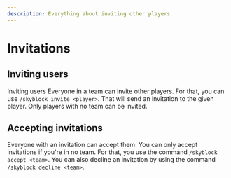 ```yaml
---
description: Everything about inviting other players
---
```


# Invitations
## Inviting users
Inviting users
Everyone in a team can invite other players. For that, you can use `/skyblock invite <player>`. That will send an 
invitation to the given player. Only players with no team can be invited.

## Accepting invitations
Everyone with an invitation can accept them. You can only accept invitations if you're in no team. For that, you use the
command `/skyblock accept <team>`. You can also decline an invitation by using the command `/skyblock decline <team>`.
